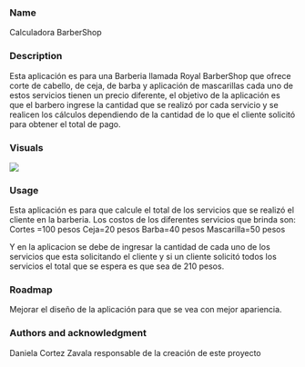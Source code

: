 
### Name
Calculadora BarberShop

### Description
Esta aplicación es para una Barberia llamada Royal BarberShop que ofrece corte de cabello, de ceja, de barba y aplicación de mascarillas cada uno de estos servicios tienen un precio diferente, el objetivo de la aplicación es que el barbero ingrese la cantidad que se realizó por cada servicio y se realicen los cálculos dependiendo de la cantidad de lo que el cliente solicitó para obtener el total de pago.


### Visuals
![]( captura_aplicacion.png)


### Usage
Esta aplicación es para que calcule el total de los servicios que se realizó el cliente en la barberia. Los costos de los diferentes servicios que brinda son:
Cortes =100 pesos
Ceja=20 pesos
Barba=40 pesos
Mascarilla=50 pesos
 
Y en la aplicacion se debe de ingresar la cantidad de cada uno de los servicios que esta solicitando el cliente y si un cliente solicitó todos los servicios el total que se espera es que sea de 210 pesos.


### Roadmap

Mejorar el diseño de la aplicación para que se vea con mejor apariencia.



### Authors and acknowledgment

Daniela Cortez Zavala responsable de la creación de este proyecto
